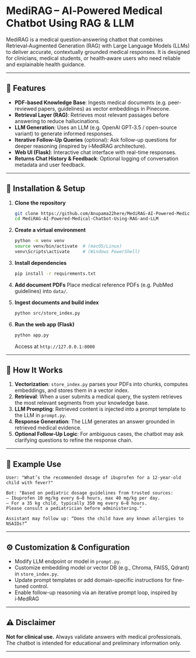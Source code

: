 # MediRAG – AI‑Powered Medical Chatbot Using RAG & LLM

 
MediRAG is a medical question‑answering chatbot that combines Retrieval‑Augmented Generation (RAG) with Large Language Models (LLMs) to deliver accurate, contextually grounded medical responses. It is designed for clinicians, medical students, or health‑aware users who need reliable and explainable health guidance.

---

## 🔧 Features

- **PDF-based Knowledge Base**: Ingests medical documents (e.g. peer-reviewed papers, guidelines) as vector embeddings in Pinecone.
- **Retrieval Layer (RAG)**: Retrieves most relevant passages before answering to reduce hallucinations.
- **LLM Generation**: Uses an LLM (e.g. OpenAI GPT‑3.5 / open-source variant) to generate informed responses.
- **Iterative Follow‑Up Queries** (optional): Ask follow-up questions for deeper reasoning (inspired by i‑MedRAG architecture).  
- **Web UI (Flask)**: Interactive chat interface with real-time responses.
- **Returns Chat History & Feedback**: Optional logging of conversation metadata and user feedback.

---

## 🚀 Installation & Setup

1. **Clone the repository**

   ```bash
   git clone https://github.com/Anupama22here/MediRAG-AI-Powered-Medical-Chatbot-Using-RAG-and-LLM.git
   cd MediRAG-AI-Powered-Medical-Chatbot-Using-RAG-and-LLM
   ```

2. **Create a virtual environment**

   ```bash
   python -m venv venv
   source venv/bin/activate  # (macOS/Linux)
   venv\Scripts\activate     # (Windows PowerShell)
   ```

3. **Install dependencies**

   ```bash
   pip install -r requirements.txt
   ```

4. **Add document PDFs**
   Place medical reference PDFs (e.g. PubMed guidelines) into `data/`.

5. **Ingest documents and build index**

   ```bash
   python src/store_index.py
   ```

6. **Run the web app (Flask)**

   ```bash
   python app.py
   ```

   Access at `http://127.0.0.1:8000` 

---

## 🧠 How It Works

1. **Vectorization**: `store_index.py` parses your PDFs into chunks, computes embeddings, and stores them in a vector index.
2. **Retrieval**: When a user submits a medical query, the system retrieves the most relevant segments from your knowledge base.
3. **LLM Prompting**: Retrieved content is injected into a prompt template to the LLM in `prompt.py`.
4. **Response Generation**: The LLM generates an answer grounded in retrieved medical evidence.
5. **Optional Follow‑Up Logic**: For ambiguous cases, the chatbot may ask clarifying questions to refine the response chain.

---

## 🧪 Example Use

```text
User: "What’s the recommended dosage of ibuprofen for a 12‑year‑old child with fever?"

Bot: "Based on pediatric dosage guidelines from trusted sources: 
– Ibuprofen 10 mg/kg every 6–8 hours, max 40 mg/kg per day. 
– For a 35 kg child, typically 350 mg every 6–8 hours. 
Please consult a pediatrician before administering."

Assistant may follow up: “Does the child have any known allergies to NSAIDs?”
```

---

## ⚙️ Customization & Configuration

* Modify LLM endpoint or model in `prompt.py`.
* Customize embedding model or vector DB (e.g., Chroma, FAISS, Qdrant) in `store_index.py`.
* Update prompt templates or add domain-specific instructions for fine-tuned control.
* Enable follow-up reasoning via an iterative prompt loop, inspired by i‑MedRAG 
---


## ⚠️ Disclaimer

**Not for clinical use.** Always validate answers with medical professionals. The chatbot is intended for educational and preliminary information only.

---
